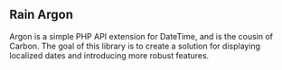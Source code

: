 ## Rain Argon

Argon is a simple PHP API extension for DateTime, and is the cousin of Carbon. The goal of this library is to create a solution for displaying localized dates and introducing more robust features.

